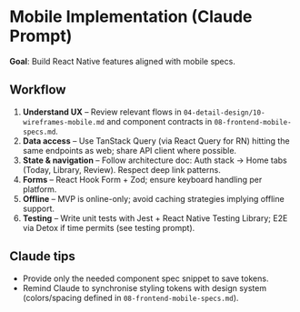 # Mobile Implementation (Claude Prompt)

**Goal**: Build React Native features aligned with mobile specs.

## Workflow
1. **Understand UX** – Review relevant flows in `04-detail-design/10-wireframes-mobile.md` and component contracts in `08-frontend-mobile-specs.md`.
2. **Data access** – Use TanStack Query (via React Query for RN) hitting the same endpoints as web; share API client where possible.
3. **State & navigation** – Follow architecture doc: Auth stack → Home tabs (Today, Library, Review). Respect deep link patterns.
4. **Forms** – React Hook Form + Zod; ensure keyboard handling per platform.
5. **Offline** – MVP is online-only; avoid caching strategies implying offline support.
6. **Testing** – Write unit tests with Jest + React Native Testing Library; E2E via Detox if time permits (see testing prompt).

## Claude tips
- Provide only the needed component spec snippet to save tokens.
- Remind Claude to synchronise styling tokens with design system (colors/spacing defined in `08-frontend-mobile-specs.md`).
